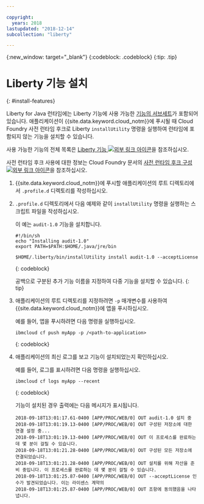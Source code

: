 ```yaml
---

copyright:
  years: 2018
lastupdated: "2018-12-14"
subcollection: "liberty"

---
```


{:new_window: target="_blank"}
{:codeblock: .codeblock}
{:tip: .tip}

# Liberty 기능 설치
{: #install-features}

Liberty for Java 런타임에는 Liberty 기능에 사용 가능한 [기능의 서브세트](libertyFeatures.html#liberty_features)가 포함되어 있습니다. 애플리케이션이 {{site.data.keyword.cloud_notm}}에 푸시될 때 Cloud Foundry 사전 런타임 후크로 Liberty `installUtility` 명령을 실행하여 런타임에 포함되지 않는 기능을 설치할 수 있습니다.

사용 가능한 기능의 전체 목록은 [Liberty 기능 ![외부 링크 아이콘](../../icons/launch-glyph.svg "외부 링크 아이콘")](https://www.ibm.com/support/knowledgecenter/SSEQTP_liberty/com.ibm.websphere.wlp.doc/ae/rwlp_feat.html)을 참조하십시오.

사전 런타임 후크 사용에 대한 정보는 Cloud Foundry 문서의 [사전 런타임 후크 구성 ![외부 링크 아이콘](../../icons/launch-glyph.svg "외부 링크 아이콘")](https://docs.cloudfoundry.org/devguide/deploy-apps/deploy-app.html#profile)을 참조하십시오.

1. {{site.data.keyword.cloud_notm}}에 푸시할 애플리케이션의 루트 디렉토리에서 `.profile.d` 디렉토리를 작성하십시오.

1. `.profile.d` 디렉토리에서 다음 예제와 같이 `installUtility` 명령을 실행하는 스크립트 파일을 작성하십시오.

   이 예는 `audit-1.0` 기능을 설치합니다.

   ```
   #!/bin/sh
   echo "Installing audit-1.0"
   export PATH=$PATH:$HOME/.java/jre/bin

   $HOME/.liberty/bin/installUtility install audit-1.0 --acceptLicense
   ```
   {: codeblock}

   공백으로 구분된 추가 기능 이름을 지정하여 다중 기능을 설치할 수 있습니다.
   {: tip}

1. 애플리케이션의 루트 디렉토리를 지정하려면 `-p` 매개변수를 사용하여 {{site.data.keyword.cloud_notm}}에 앱을 푸시하십시오.

   예를 들어, 앱을 푸시하려면 다음 명령을 실행하십시오.
   ```
   ibmcloud cf push myApp -p /<path-to-application>
   ```
   {: codeblock}

1. 애플리케이션의 최신 로그를 보고 기능이 설치되었는지 확인하십시오.

   예를 들어, 로그를 표시하려면 다음 명령을 실행하십시오.
   ```
   ibmcloud cf logs myApp --recent
   ```
   {: codeblock}

    기능이 설치된 경우 출력에는 다음 메시지가 표시됩니다.

    ```
    2018-09-18T13:01:17.61-0400 [APP/PROC/WEB/0] OUT audit-1.0 설치 중
    2018-09-18T13:01:19.13-0400 [APP/PROC/WEB/0] OUT 구성된 저장소에 대한 연결 설정 중...
    2018-09-18T13:01:19.13-0400 [APP/PROC/WEB/0] OUT 이 프로세스를 완료하는 데 몇 분이 걸릴 수 있습니다.
    2018-09-18T13:01:21.28-0400 [APP/PROC/WEB/0] OUT 구성된 모든 저장소에 연결되었습니다.
    2018-09-18T13:01:21.28-0400 [APP/PROC/WEB/0] OUT 설치를 위해 자산을 준비 중입니다. 이 프로세스를 완료하는 데 몇 분이 걸릴 수 있습니다.
    2018-09-18T13:01:25.87-0400 [APP/PROC/WEB/0] OUT --acceptLicense 인수가 발견되었습니다. 이는 라이센스 계약의
    2018-09-18T13:01:25.87-0400 [APP/PROC/WEB/0] OUT 조항에 동의했음을 나타냅니다.
    ```
